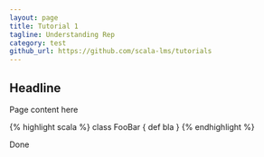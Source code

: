 ```yaml
---
layout: page
title: Tutorial 1
tagline: Understanding Rep
category: test
github_url: https://github.com/scala-lms/tutorials
---
```



Headline
--------

Page content here

{% highlight scala %}
  class FooBar {
    def bla
  }
{% endhighlight %}

Done
